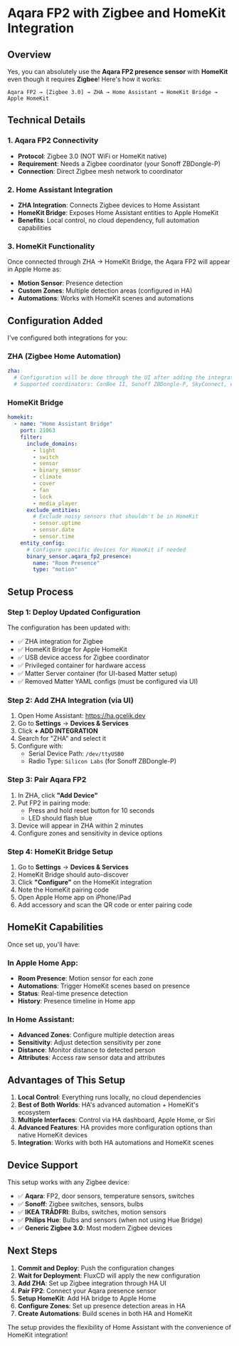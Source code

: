 # Aqara FP2 with Zigbee and HomeKit Integration

## Overview

Yes, you can absolutely use the **Aqara FP2 presence sensor** with **HomeKit** even though it requires **Zigbee**! Here's how it works:

```
Aqara FP2 → [Zigbee 3.0] → ZHA → Home Assistant → HomeKit Bridge → Apple HomeKit
```

## Technical Details

### 1. Aqara FP2 Connectivity
- **Protocol**: Zigbee 3.0 (NOT WiFi or HomeKit native)
- **Requirement**: Needs a Zigbee coordinator (your Sonoff ZBDongle-P)
- **Connection**: Direct Zigbee mesh network to coordinator

### 2. Home Assistant Integration
- **ZHA Integration**: Connects Zigbee devices to Home Assistant
- **HomeKit Bridge**: Exposes Home Assistant entities to Apple HomeKit
- **Benefits**: Local control, no cloud dependency, full automation capabilities

### 3. HomeKit Functionality
Once connected through ZHA → HomeKit Bridge, the Aqara FP2 will appear in Apple Home as:
- **Motion Sensor**: Presence detection
- **Custom Zones**: Multiple detection areas (configured in HA)
- **Automations**: Works with HomeKit scenes and automations

## Configuration Added

I've configured both integrations for you:

### ZHA (Zigbee Home Automation)
```yaml
zha:
  # Configuration will be done through the UI after adding the integration
  # Supported coordinators: ConBee II, Sonoff ZBDongle-P, SkyConnect, etc.
```

### HomeKit Bridge
```yaml
homekit:
  - name: "Home Assistant Bridge"
    port: 21063
    filter:
      include_domains:
        - light
        - switch
        - sensor
        - binary_sensor
        - climate
        - cover
        - fan
        - lock
        - media_player
      exclude_entities:
        # Exclude noisy sensors that shouldn't be in HomeKit
        - sensor.uptime
        - sensor.date
        - sensor.time
    entity_config:
      # Configure specific devices for HomeKit if needed
      binary_sensor.aqara_fp2_presence:
        name: "Room Presence"
        type: "motion"
```

## Setup Process

### Step 1: Deploy Updated Configuration
The configuration has been updated with:
- ✅ ZHA integration for Zigbee
- ✅ HomeKit Bridge for Apple HomeKit
- ✅ USB device access for Zigbee coordinator
- ✅ Privileged container for hardware access
- ✅ Matter Server container (for UI-based Matter setup)
- ✅ Removed Matter YAML configs (must be configured via UI)

### Step 2: Add ZHA Integration (via UI)
1. Open Home Assistant: https://ha.gcelik.dev
2. Go to **Settings** → **Devices & Services**
3. Click **+ ADD INTEGRATION**
4. Search for "ZHA" and select it
5. Configure with:
   - Serial Device Path: `/dev/ttyUSB0`
   - Radio Type: `Silicon Labs` (for Sonoff ZBDongle-P)

### Step 3: Pair Aqara FP2
1. In ZHA, click **"Add Device"**
2. Put FP2 in pairing mode:
   - Press and hold reset button for 10 seconds
   - LED should flash blue
3. Device will appear in ZHA within 2 minutes
4. Configure zones and sensitivity in device options

### Step 4: HomeKit Bridge Setup
1. Go to **Settings** → **Devices & Services**
2. HomeKit Bridge should auto-discover
3. Click **"Configure"** on the HomeKit integration
4. Note the HomeKit pairing code
5. Open Apple Home app on iPhone/iPad
6. Add accessory and scan the QR code or enter pairing code

## HomeKit Capabilities

Once set up, you'll have:

### In Apple Home App:
- **Room Presence**: Motion sensor for each zone
- **Automations**: Trigger HomeKit scenes based on presence
- **Status**: Real-time presence detection
- **History**: Presence timeline in Home app

### In Home Assistant:
- **Advanced Zones**: Configure multiple detection areas
- **Sensitivity**: Adjust detection sensitivity per zone
- **Distance**: Monitor distance to detected person
- **Attributes**: Access raw sensor data and attributes

## Advantages of This Setup

1. **Local Control**: Everything runs locally, no cloud dependencies
2. **Best of Both Worlds**: HA's advanced automation + HomeKit's ecosystem
3. **Multiple Interfaces**: Control via HA dashboard, Apple Home, or Siri
4. **Advanced Features**: HA provides more configuration options than native HomeKit devices
5. **Integration**: Works with both HA automations and HomeKit scenes

## Device Support

This setup works with any Zigbee device:
- ✅ **Aqara**: FP2, door sensors, temperature sensors, switches
- ✅ **Sonoff**: Zigbee switches, sensors, bulbs
- ✅ **IKEA TRÅDFRI**: Bulbs, switches, motion sensors
- ✅ **Philips Hue**: Bulbs and sensors (when not using Hue Bridge)
- ✅ **Generic Zigbee 3.0**: Most modern Zigbee devices

## Next Steps

1. **Commit and Deploy**: Push the configuration changes
2. **Wait for Deployment**: FluxCD will apply the new configuration
3. **Add ZHA**: Set up Zigbee integration through HA UI
4. **Pair FP2**: Connect your Aqara presence sensor
5. **Setup HomeKit**: Add HA bridge to Apple Home
6. **Configure Zones**: Set up presence detection areas in HA
7. **Create Automations**: Build scenes in both HA and HomeKit

The setup provides the flexibility of Home Assistant with the convenience of HomeKit integration!

